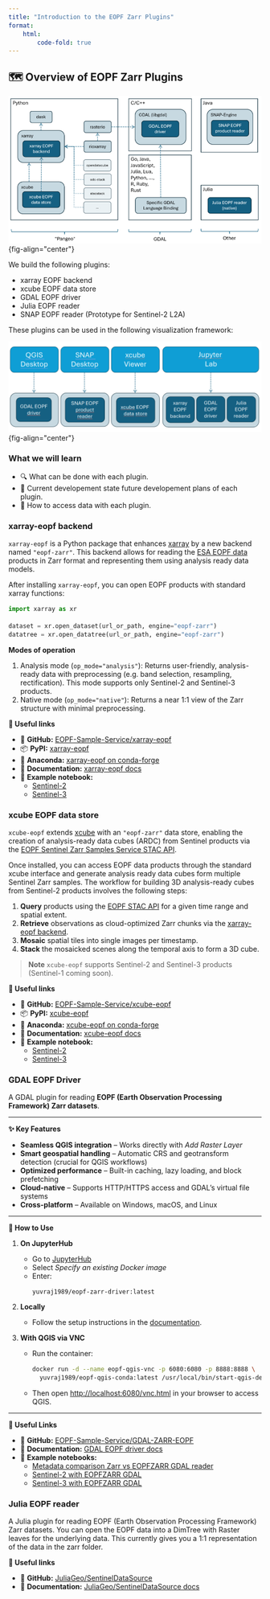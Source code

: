 ```yaml
---
title: "Introduction to the EOPF Zarr Plugins"
format:
    html:
        code-fold: true
---
```


## 🗺️ Overview of EOPF Zarr Plugins

![plugin_overview](img/plugin_overview.png){fig-align="center"}

We build the following plugins:

* xarray EOPF backend
* xcube EOPF data store
* GDAL EOPF driver
* Julia EOPF reader
* SNAP EOPF reader (Prototype for Sentinel-2 L2A)

These plugins can be used in the following visualization framework:

![visualization_overview](img/visualization_overview.png){fig-align="center"}

### What we will learn

- 🔍 What can be done with each plugin.
- 🌳 Current developement state future developement plans of each plugin.
- 🔦 How to access data with each plugin.


### xarray-eopf backend

`xarray-eopf` is a Python package that enhances [xarray](https://docs.xarray.dev/en/stable/user-guide/io.html) by a new backend
named `"eopf-zarr"`. This backend allows for reading the [ESA EOPF data](https://eopf.copernicus.eu/eopf-products-and-adfs/) products
in Zarr format and representing them using analysis ready data models.

After installing `xarray-eopf`, you can open EOPF products with standard xarray functions:

```python
import xarray as xr

dataset = xr.open_dataset(url_or_path, engine="eopf-zarr")
datatree = xr.open_datatree(url_or_path, engine="eopf-zarr")
```

**Modes of operation**

1. Analysis mode (`op_mode="analysis"`): Returns user-friendly, analysis-ready data
   with preprocessing (e.g. band selection, resampling, rectification). This mode
   supports only Sentinel-2 and Sentinel-3 products.
2. Native mode (`op_mode="native"`): Returns a near 1:1 view of the Zarr structure
   with minimal preprocessing.

**🔗 Useful links**

- 🐙 **GitHub:** [EOPF-Sample-Service/xarray-eopf](https://github.com/EOPF-Sample-Service/xarray-eopf)
- 📦 **PyPI:** [xarray-eopf](https://pypi.org/project/xarray-eopf)
- 🐍 **Anaconda:** [xarray-eopf on conda-forge](https://anaconda.org/conda-forge/xarray-eopf)
- 📖 **Documentation:** [xarray-eopf docs](https://eopf-sample-service.github.io/xarray-eopf)
- 📓 **Example notebook:**
    - [Sentinel-2](https://eopf-sample-service.github.io/eopf-sample-notebooks/xarray-eopf-sen2)
    - [Sentinel-3](https://eopf-sample-service.github.io/eopf-sample-notebooks/xarray-eopf-sen3)



### xcube EOPF data store

`xcube-eopf` extends [xcube](https://xcube.readthedocs.io/en/latest) with an
`"eopf-zarr"` data store, enabling the creation of analysis-ready data cubes (ARDC)
from Sentinel products via the [EOPF Sentinel Zarr Samples Service STAC API](https://stac.browser.user.eopf.eodc.eu/?.language=en).

Once installed, you can access EOPF data products through the standard xcube interface
and generate analysis ready data cubes form multiple Sentinel Zarr samples. The
workflow for building 3D analysis-ready cubes from Sentinel-2 products involves
the following steps:

1. **Query** products using the [EOPF STAC API](https://stac.browser.user.eopf.eodc.eu/)
   for a given time range and spatial extent.
2. **Retrieve** observations as cloud-optimized Zarr chunks via the
   [xarray-eopf backend](https://eopf-sample-service.github.io/xarray-eopf/).
3. **Mosaic** spatial tiles into single images per timestamp.
4. **Stack** the mosaicked scenes along the temporal axis to form a 3D cube.

> **Note**
> `xcube-eopf` supports Sentinel-2 and Sentinel-3 products (Sentinel-1 coming soon).

**🔗 Useful links**

- 🐙 **GitHub:** [EOPF-Sample-Service/xcube-eopf](https://github.com/EOPF-Sample-Service/xcube-eopf)
- 📦 **PyPI:** [xcube-eopf](https://pypi.org/project/xcube-eopf)
- 🐍 **Anaconda:** [xcube-eopf on conda-forge](https://anaconda.org/conda-forge/xcube-eopf)
- 📖 **Documentation:** [xcube-eopf docs](https://eopf-sample-service.github.io/xcube-eopf)
- 📓 **Example notebook:**
    - [Sentinel-2](https://eopf-sample-service.github.io/eopf-sample-notebooks/xcube-eopf-sen2)
    - [Sentinel-3](https://eopf-sample-service.github.io/eopf-sample-notebooks/xcube-eopf-sen3)


### GDAL EOPF Driver

A GDAL plugin for reading **EOPF (Earth Observation Processing Framework) Zarr datasets**.

---

**✨ Key Features**

- **Seamless QGIS integration** – Works directly with *Add Raster Layer*
- **Smart geospatial handling** – Automatic CRS and geotransform detection (crucial for QGIS workflows)
- **Optimized performance** – Built-in caching, lazy loading, and block prefetching
- **Cloud-native** – Supports HTTP/HTTPS access and GDAL’s virtual file systems
- **Cross-platform** – Available on Windows, macOS, and Linux

---

**🚀 How to Use**

1. **On JupyterHub**
   - Go to [JupyterHub](https://jupyterhub.user.eopf.eodc.eu/hub)
   - Select *Specify an existing Docker image*
   - Enter:
     ```
     yuvraj1989/eopf-zarr-driver:latest
     ```

2. **Locally**
   - Follow the setup instructions in the [documentation](https://github.com/EOPF-Sample-Service/GDAL-ZARR-EOPF/blob/main/README.md).

3. **With QGIS via VNC**
   - Run the container:
     ```bash
     docker run -d --name eopf-qgis-vnc -p 6080:6080 -p 8888:8888 \
       yuvraj1989/eopf-qgis-conda:latest /usr/local/bin/start-qgis-demo.sh
     ```
   - Then open [http://localhost:6080/vnc.html](http://localhost:6080/vnc.html) in your browser to access QGIS.

---

**🔗 Useful Links**

- 🐙 **GitHub:** [EOPF-Sample-Service/GDAL-ZARR-EOPF](https://github.com/EOPF-Sample-Service/GDAL-ZARR-EOPF)
- 📖 **Documentation:** [GDAL EOPF driver docs](https://github.com/EOPF-Sample-Service/GDAL-ZARR-EOPF/blob/main/README.md)
- 📓 **Example notebooks:**
  - [Metadata comparison Zarr vs EOPFZARR GDAL reader](https://eopf-sample-service.github.io/eopf-sample-notebooks/gdal-explore-zarr)
  - [Sentinel-2 with EOPFZARR GDAL](https://github.com/EOPF-Sample-Service/GDAL-ZARR-EOPF/blob/main/notebooks/04-Explore_sentinel2_EOPFZARR.ipynb)
  - [Sentinel-3 with EOPFZARR GDAL](https://github.com/EOPF-Sample-Service/GDAL-ZARR-EOPF/blob/main/notebooks/07-Sentinel-3-OLCI-Level-1-EFR.ipynb)


### Julia EOPF reader

A Julia plugin for reading EOPF (Earth Observation Processing Framework) Zarr datasets.
You can open the EOPF data into a DimTree with Raster leaves for the underlying data. 
This currently gives you a 1:1 representation of the data in the zarr folder.

**🔗 Useful links**

- 🐙 **GitHub:** [JuliaGeo/SentinelDataSource](https://github.com/JuliaGeo/SentinelDataSource.jl)
- 📖 **Documentation:** [JuliaGeo/SentinelDataSource docs](https://github.com/JuliaGeo/SentinelDataSource.jl/blob/main/README.md)
